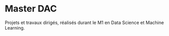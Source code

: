# Master DAC
Projets et travaux dirigés,
réalisés durant le M1 en Data Science et Machine Learning.
